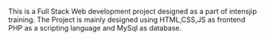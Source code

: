 This is a Full Stack Web development project designed as a part of intensjip training.
The Project is mainly designed using HTML,CSS,JS as frontend PHP as a scripting language and MySql as database.
